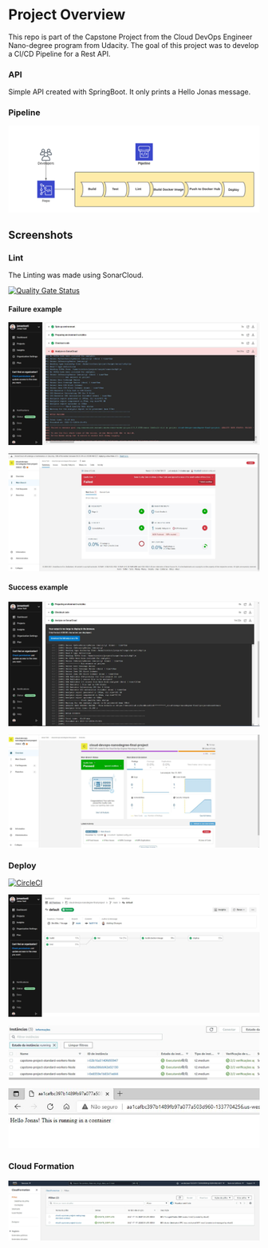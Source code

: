 



# Project Overview

This repo is part of the Capstone Project from the Cloud DevOps Engineer Nano-degree program from Udacity. The goal of this project was to develop a CI/CD Pipeline for a Rest API.

### API

Simple API created with SpringBoot. It only prints a Hello Jonas message.

### Pipeline

![](Screenshots/Capstone%20Project%20-%20Udacity%20-%20Pipeline.png)

## Screenshots

### Lint

The Linting was made using SonarCloud.

[![Quality Gate Status](https://sonarcloud.io/api/project_badges/measure?project=jonastosti_cloud-devops-nanodegree-final-project&metric=alert_status)](https://sonarcloud.io/summary/new_code?id=jonastosti_cloud-devops-nanodegree-final-project)

#### Failure example

![](Screenshots/QUALITY_GATE_FAILS.JPG)

![QUALITY_GATE_FAILS_SONAR](Screenshots/QUALITY_GATE_FAILS_SONAR.JPG)

#### Success example

![](Screenshots/QUALITY_GATE_OK.JPG)

![QUALITY_GATE_OK_SONAR](Screenshots/QUALITY_GATE_OK_SONAR.JPG)

### Deploy

[![CircleCI](https://circleci.com/gh/jonastosti/cloud-devops-nanodegree-final-project/tree/main.svg?style=svg)](https://circleci.com/gh/jonastosti/cloud-devops-nanodegree-final-project/tree/main)

![](Screenshots/DEPLOY_EVIDENCE.JPG)

![Intances_Running](Screenshots/Intances_Running.JPG)



![](Screenshots/V1_API.JPG)

### Cloud Formation

![](Screenshots/CLUSTER_NODES_CLOUD_FORMATION.JPG)
